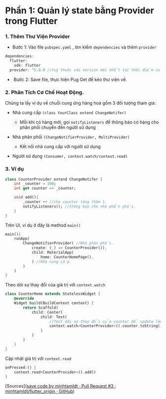 # Phần 1: Quản lý state bằng Provider trong Flutter

### 1. Thêm Thư Viện Provider

- Bước 1:  Vào file `pubspec.yaml` , tìm kiếm `dependencies` và thêm `provider`

```dart
dependencies:
  flutter:
    sdk: flutter
  provider: ^5.0.0 //tuỳ thuộc vào version mới nhất tại thời điẻm của bạn 
```

-  Bước 2: Save file, thực hiện Pug Get để kéo thư viện về.

### 2. Phân Tích Cơ Chế Hoạt Động.

Chúng ta lấy ví dụ về chuỗi cung ứng hàng hoá gồm 3 đối tượng tham gia: 

+ Nhà cung cấp `(class YourClass extend ChangeNotifer)`
  
  + Mỗi khi có hàng mới, gọi `notifyListeners` để thông báo có hàng cho phân phối chuyển đến người sử dụng

+ Nhà phân phối `(ChangeNotifierProvider, MultiProvider)`
  
  + Kết nối nhà cung cấp với người sử dụng

+ Người sử dụng `(Consumer, context.watch/context.read)`

### 3. Ví dụ

```dart
class CounterProvider extend ChangeNotifer {
    int _counter = 100;
    int get counter => _counter;

    void add(){
        _counter ++ //cho counter tăng thêm 1.
        notifyListeners(); //thông báo cho nhà phần phối. 
    }
}
```

Trên UI, ví dụ ở đây là method `main()`

```dart
main(){
    runApp(
        ChangeNotifierProvider( //Nhà phân phối.
            create: (_) => CounterProvider()),
            child: MaterialApp(
                home: CounterHomePage(),    
            ) //Nhà cung cấp
        )
    )
}
```

Theo dõi sự thay đổi của giá trị với `context.watch`

```dart
class CounterHome extends StatelessWidget {
    @override
    Widget build(BuildContext context) {
        return Scaffold(
            child: Center(
                child: Text(
                    //Text dõi sự thay đổi của counter để update lên UI
                    context.watch<CounterProvider>().counter.toString()
                )
            )
        )
    }
}
```

Cập nhật giá trị với `context.read`

```dart
onPressed:() {
    context.read<CounterProvider>().add()
}
```

[Sources]([save code by minhtamldt · Pull Request #3 · minhtamldt/flutter_origin · GitHub](https://github.com/minhtamldt/flutter_origin/pull/3))